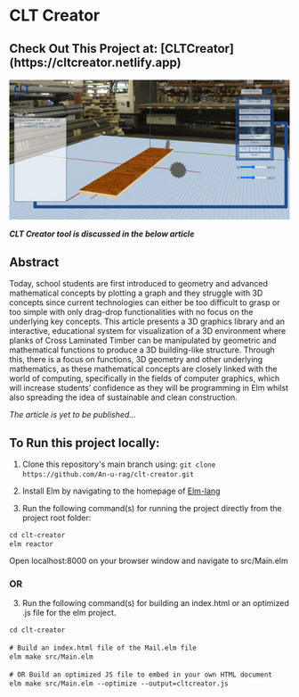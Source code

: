 <h1>CLT Creator</h1>

<h2> Check Out This Project at: [CLTCreator](https://cltcreator.netlify.app) </h2>

![Clt Creator Landing Screen!](./public/cltcreatorlanding.png "CLT Creator Landing Screen")

**_CLT Creator tool is discussed in the below article_**

<h2>Abstract</h2>

<p>Today, school students are first introduced to geometry and advanced mathematical concepts by plotting a graph and they struggle with 3D concepts since current technologies can either be too difficult to grasp or too simple with only drag-drop functionalities with no focus on the underlying key concepts. This article presents a 3D graphics library and an interactive, educational system for visualization of a 3D environment where planks of Cross Laminated Timber can be manipulated by geometric and mathematical functions to produce a 3D building-like structure. Through this, there is a focus on functions, 3D geometry and other underlying mathematics, as these mathematical concepts are closely linked with the world of computing, specifically in the fields of computer graphics, which will increase students’ confidence as they will be programming in Elm whilst also spreading the idea of sustainable and clean construction.</p>

_The article is yet to be published..._

<h2>To Run this project locally:</h2>

1. Clone this repository's main branch using:
   `git clone https://github.com/An-u-rag/clt-creator.git`

2. Install Elm by navigating to the homepage of [Elm-lang](https://guide.elm-lang.org/install/elm.html)

3. Run the following command(s) for running the project directly from the project root folder:

```
cd clt-creator
elm reactor
```

Open localhost:8000 on your browser window and navigate to src/Main.elm

<h3>OR</h3>

3. Run the following command(s) for building an index.html or an optimized .js file for the elm project.

```
cd clt-creator

# Build an index.html file of the Mail.elm file
elm make src/Main.elm

# OR Build an optimized JS file to embed in your own HTML document
elm make src/Main.elm --optimize --output=cltcreator.js
```

